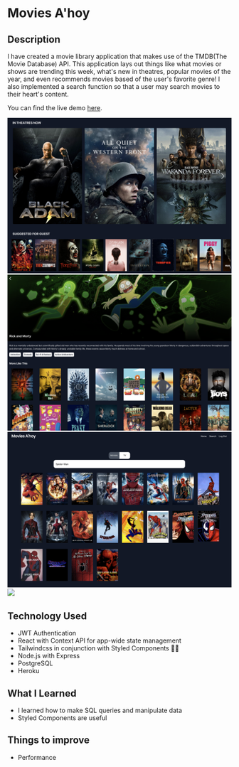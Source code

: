 # Movies A'hoy

## Description

I have created a movie library application that makes use of the TMDB(The Movie Database) API. This application lays out things like what movies or shows are trending this week, what's new in theatres, popular movies of the year, and even recommends movies based of the user's favorite genre! I also implemented a search function so that a user may search movies to their heart's content.

You can find the live demo [here](www.movies-ahoy.stromboapp.com).

<img src="/client/src/assets/images/homepage.png">
<img src="/client/src/assets/images/description.png">
<img src="/client/src/assets/images/search.png">
<img src="/client/src/assets/images/Movies-ahoy.png">

## Technology Used

- JWT Authentication
- React with Context API for app-wide state management
- Tailwindcss in conjunction with Styled Components 💅🏽
- Node.js with Express
- PostgreSQL
- Heroku

## What I Learned

- I learned how to make SQL queries and manipulate data
- Styled Components are useful

## Things to improve

- Performance

